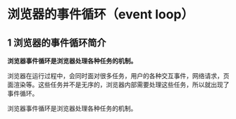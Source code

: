 # 浏览器的事件循环（event loop）

## 1 浏览器的事件循环简介

**浏览器事件循环是浏览器处理各种任务的机制。**

浏览器在运行过程中，会同时面对很多任务，用户的各种交互事件，网络请求，页面渲染等。这些任务并不是无序的，浏览器内部需要处理这些任务，所以就出现了事件循环。

浏览器事件循环是浏览器处理各种任务的机制。
